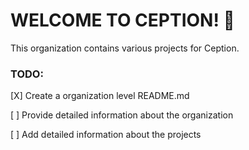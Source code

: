 # WELCOME TO CEPTION! :rocket:

This organization contains various projects for Ception.


### TODO:

[X] Create a organization level README.md

[ ] Provide detailed information about the organization

[ ] Add detailed information about the projects
